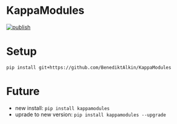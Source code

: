 # KappaModules
[![publish](https://github.com/BenediktAlkin/KappaModules/actions/workflows/publish.yaml/badge.svg)](https://github.com/BenediktAlkin/KappaModules/actions/workflows/publish.yaml)


# Setup
`pip install git+https://github.com/BenediktAlkin/KappaModules`

# Future
- new install: `pip install kappamodules`
- uprade to new version: `pip install kappamodules --upgrade` 
